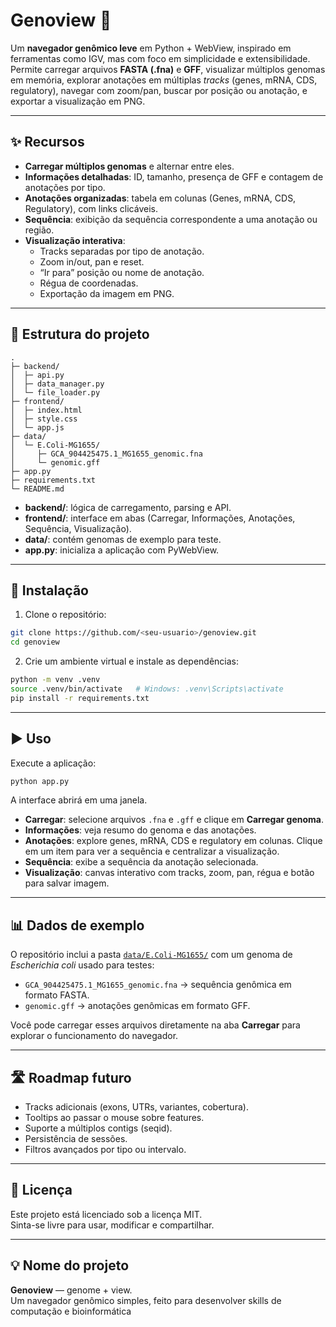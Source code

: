 
# Genoview 🧬

Um **navegador genômico leve** em Python + WebView, inspirado em ferramentas como IGV, mas com foco em simplicidade e extensibilidade.  
Permite carregar arquivos **FASTA (.fna)** e **GFF**, visualizar múltiplos genomas em memória, explorar anotações em múltiplas *tracks* (genes, mRNA, CDS, regulatory), navegar com zoom/pan, buscar por posição ou anotação, e exportar a visualização em PNG.

---

## ✨ Recursos

- **Carregar múltiplos genomas** e alternar entre eles.
- **Informações detalhadas**: ID, tamanho, presença de GFF e contagem de anotações por tipo.
- **Anotações organizadas**: tabela em colunas (Genes, mRNA, CDS, Regulatory), com links clicáveis.
- **Sequência**: exibição da sequência correspondente a uma anotação ou região.
- **Visualização interativa**:
  - Tracks separadas por tipo de anotação.
  - Zoom in/out, pan e reset.
  - “Ir para” posição ou nome de anotação.
  - Régua de coordenadas.
  - Exportação da imagem em PNG.

---

## 📂 Estrutura do projeto

```
.
├─ backend/
│  ├─ api.py
│  ├─ data_manager.py
│  └─ file_loader.py
├─ frontend/
│  ├─ index.html
│  ├─ style.css
│  └─ app.js
├─ data/
│  └─ E.Coli-MG1655/
│     ├─ GCA_904425475.1_MG1655_genomic.fna
│     └─ genomic.gff
├─ app.py
├─ requirements.txt
└─ README.md
```

- **backend/**: lógica de carregamento, parsing e API.
- **frontend/**: interface em abas (Carregar, Informações, Anotações, Sequência, Visualização).
- **data/**: contém genomas de exemplo para teste.
- **app.py**: inicializa a aplicação com PyWebView.

---

## 🚀 Instalação

1. Clone o repositório:

```bash
git clone https://github.com/<seu-usuario>/genoview.git
cd genoview
```

2. Crie um ambiente virtual e instale as dependências:

```bash
python -m venv .venv
source .venv/bin/activate   # Windows: .venv\Scripts\activate
pip install -r requirements.txt
```

---

## ▶️ Uso

Execute a aplicação:

```bash
python app.py
```

A interface abrirá em uma janela.  

- **Carregar**: selecione arquivos `.fna` e `.gff` e clique em **Carregar genoma**.  
- **Informações**: veja resumo do genoma e das anotações.  
- **Anotações**: explore genes, mRNA, CDS e regulatory em colunas. Clique em um item para ver a sequência e centralizar a visualização.  
- **Sequência**: exibe a sequência da anotação selecionada.  
- **Visualização**: canvas interativo com tracks, zoom, pan, régua e botão para salvar imagem.  

---

## 📊 Dados de exemplo

O repositório inclui a pasta [`data/E.Coli-MG1655/`](data/E.Coli-MG1655/) com um genoma de *Escherichia coli* usado para testes:

- `GCA_904425475.1_MG1655_genomic.fna` → sequência genômica em formato FASTA.  
- `genomic.gff` → anotações genômicas em formato GFF.  

Você pode carregar esses arquivos diretamente na aba **Carregar** para explorar o funcionamento do navegador.

---

## 🛣️ Roadmap futuro

- Tracks adicionais (exons, UTRs, variantes, cobertura).
- Tooltips ao passar o mouse sobre features.
- Suporte a múltiplos contigs (seqid).
- Persistência de sessões.
- Filtros avançados por tipo ou intervalo.

---

## 📜 Licença

Este projeto está licenciado sob a licença MIT.  
Sinta-se livre para usar, modificar e compartilhar.

---

## 💡 Nome do projeto

**Genoview** — genome + view.  
Um navegador genômico simples, feito para desenvolver skills de computação e bioinformática

